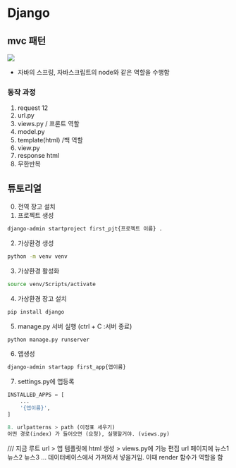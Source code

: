 # Django

## mvc 패턴
![](https://upload.wikimedia.org/wikipedia/commons/thumb/a/a0/MVC-Process.svg/800px-MVC-Process.svg.png)
- 자바의 스프링, 자바스크립트의 node와 같은 역할을 수행함

### 동작 과정
1. request 12
2. url.py
3. views.py / 프론트 역할
4. model.py
5. template(html) /백 역할
6. view.py
7. response html
8. 무한반복

## 튜토리얼

0. 전역 장고 설치
1. 프로젝트 생성

```bash
django-admin startproject first_pjt{프로젝트 이름} .

```
2. 가상환경 생성
```bash
python -m venv venv
```
3. 가상환경 활성화
```bash
source venv/Scripts/activate
```
4. 가상환경 장고 설치
```bash
pip install django
```
5. manage.py 서버 실행 (ctrl + C :서버 종료)
```bash
python manage.py runserver
```
6. 앱생성
```bash
django-admin startapp first_app{앱이름}
```

7. settings.py에 앱등록
```python
INSTALLED_APPS = [
    ...
    '{앱이름}',
]

8. urlpatterns > path (이정표 세우기)
어떤 경로(index) 가 들어오면 (요청), 실행할거야. (views.py)
```

/// 지금 루트 url > 앱 템플릿에 html 생성 > views.py에 기능 편집 
    url 페이지에 뉴스1
    뉴스2
    뉴스3
    ... 데이터베이스에서 가져와서 넣을거임. 이때 render 함수가 역할을 함